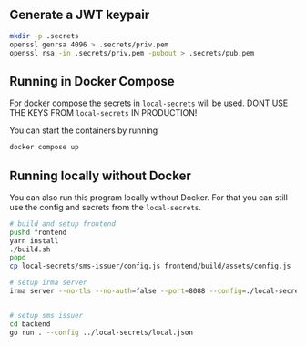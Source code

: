 ## Generate a JWT keypair
```bash
mkdir -p .secrets
openssl genrsa 4096 > .secrets/priv.pem
openssl rsa -in .secrets/priv.pem -pubout > .secrets/pub.pem
```

## Running in Docker Compose
For docker compose the secrets in `local-secrets` will be used. 
DONT USE THE KEYS FROM `local-secrets` IN PRODUCTION!

You can start the containers by running
```bash
docker compose up
```

## Running locally without Docker
You can also run this program locally without Docker. 
For that you can still use the config and secrets from the `local-secrets`.
```bash
# build and setup frontend
pushd frontend
yarn install
./build.sh
popd
cp local-secrets/sms-issuer/config.js frontend/build/assets/config.js

# setup irma server
irma server --no-tls --no-auth=false --port=8088 --config=./local-secrets/irma-config.json


# setup sms issuer
cd backend
go run . --config ../local-secrets/local.json
```
